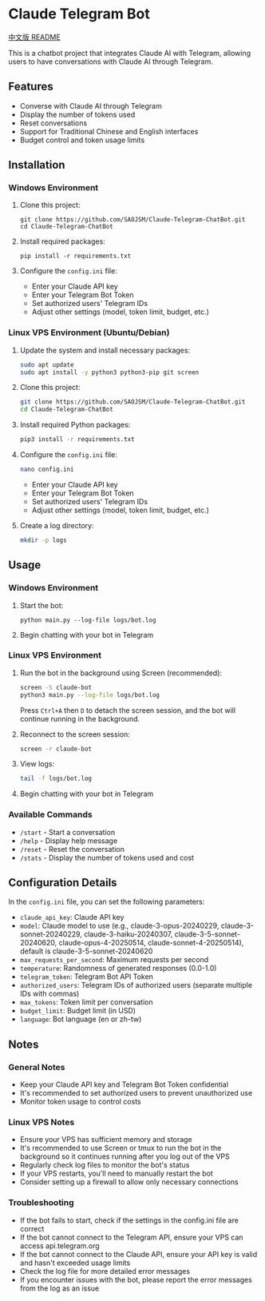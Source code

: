 # Claude Telegram Bot

[中文版 README](README.md)

This is a chatbot project that integrates Claude AI with Telegram, allowing users to have conversations with Claude AI through Telegram.

## Features

- Converse with Claude AI through Telegram
- Display the number of tokens used
- Reset conversations
- Support for Traditional Chinese and English interfaces
- Budget control and token usage limits

## Installation

### Windows Environment

1. Clone this project:
   ```
   git clone https://github.com/SAOJSM/Claude-Telegram-ChatBot.git
   cd Claude-Telegram-ChatBot
   ```

2. Install required packages:
   ```
   pip install -r requirements.txt
   ```

3. Configure the `config.ini` file:
   - Enter your Claude API key
   - Enter your Telegram Bot Token
   - Set authorized users' Telegram IDs
   - Adjust other settings (model, token limit, budget, etc.)

### Linux VPS Environment (Ubuntu/Debian)

1. Update the system and install necessary packages:
   ```bash
   sudo apt update
   sudo apt install -y python3 python3-pip git screen
   ```

2. Clone this project:
   ```bash
   git clone https://github.com/SAOJSM/Claude-Telegram-ChatBot.git
   cd Claude-Telegram-ChatBot
   ```

3. Install required Python packages:
   ```bash
   pip3 install -r requirements.txt
   ```

4. Configure the `config.ini` file:
   ```bash
   nano config.ini
   ```
   - Enter your Claude API key
   - Enter your Telegram Bot Token
   - Set authorized users' Telegram IDs
   - Adjust other settings (model, token limit, budget, etc.)

5. Create a log directory:
   ```bash
   mkdir -p logs
   ```

## Usage

### Windows Environment

1. Start the bot:
   ```
   python main.py --log-file logs/bot.log
   ```

2. Begin chatting with your bot in Telegram

### Linux VPS Environment

1. Run the bot in the background using Screen (recommended):
   ```bash
   screen -S claude-bot
   python3 main.py --log-file logs/bot.log
   ```

   Press `Ctrl+A` then `D` to detach the screen session, and the bot will continue running in the background.

2. Reconnect to the screen session:
   ```bash
   screen -r claude-bot
   ```

3. View logs:
   ```bash
   tail -f logs/bot.log
   ```

4. Begin chatting with your bot in Telegram

### Available Commands

- `/start` - Start a conversation
- `/help` - Display help message
- `/reset` - Reset the conversation
- `/stats` - Display the number of tokens used and cost

## Configuration Details

In the `config.ini` file, you can set the following parameters:

- `claude_api_key`: Claude API key
- `model`: Claude model to use (e.g., claude-3-opus-20240229, claude-3-sonnet-20240229, claude-3-haiku-20240307, claude-3-5-sonnet-20240620, claude-opus-4-20250514, claude-sonnet-4-20250514), default is claude-3-5-sonnet-20240620
- `max_requests_per_second`: Maximum requests per second
- `temperature`: Randomness of generated responses (0.0-1.0)
- `telegram_token`: Telegram Bot API Token
- `authorized_users`: Telegram IDs of authorized users (separate multiple IDs with commas)
- `max_tokens`: Token limit per conversation
- `budget_limit`: Budget limit (in USD)
- `language`: Bot language (en or zh-tw)

## Notes

### General Notes
- Keep your Claude API key and Telegram Bot Token confidential
- It's recommended to set authorized users to prevent unauthorized use
- Monitor token usage to control costs

### Linux VPS Notes
- Ensure your VPS has sufficient memory and storage
- It's recommended to use Screen or tmux to run the bot in the background so it continues running after you log out of the VPS
- Regularly check log files to monitor the bot's status
- If your VPS restarts, you'll need to manually restart the bot
- Consider setting up a firewall to allow only necessary connections

### Troubleshooting
- If the bot fails to start, check if the settings in the config.ini file are correct
- If the bot cannot connect to the Telegram API, ensure your VPS can access api.telegram.org
- If the bot cannot connect to the Claude API, ensure your API key is valid and hasn't exceeded usage limits
- Check the log file for more detailed error messages
- If you encounter issues with the bot, please report the error messages from the log as an issue
